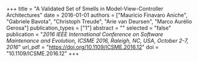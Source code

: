 +++
title = "A Validated Set of Smells in Model-View-Controller Architectures"
date = 2016-01-01
authors = ["Mauricio Finavaro Aniche", "Gabriele Bavota", "Christoph Treude", "Arie van Deursen", "Marco Aurélio Gerosa"]
publication_types = ["1"]
abstract = ""
selected = "false"
publication = "*2016 IEEE International Conference on Software Maintenance and Evolution, ICSME 2016, Raleigh, NC, USA, October 2-7, 2016*"
url_pdf = "https://doi.org/10.1109/ICSME.2016.12"
doi = "10.1109/ICSME.2016.12"
+++

